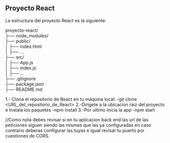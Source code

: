 ## Proyecto React

La estructura del proyecto React es la siguiente:

proyecto-react/ <br>
├── node_modules/<br>
├── public/ <br>
│ ├── index.html <br>
│ ├── ...<br>
├── src/<br>
│ ├── App.js<br>
│ ├── index.js<br>
│ ├── ...<br>
├── .gitignore<br>
├── package.json<br>
├── README.md<br>

1.- Clona el repositorio de React en tu máquina local:
   -git clone <URL_del_repositorio_de_React>
2.-Dirigete a la ubicacion raiz del proyecto e Instala los paquetes 
   -npm install
3.-Por ultimo inicia la app
   -npm start

//Como nota debes revisar si en tu aplicacion back end las url de las peticiones siguen siendo las mismas que las ya configuradas en caso contrario deberas configurar las tuyas e igual revisar tu puerto por cuestiones de CORS.
